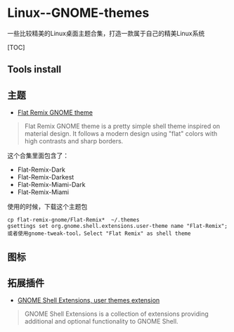 # Linux--GNOME-themes
一些比较精美的Linux桌面主题合集，打造一款属于自己的精美Linux系统


[TOC]

## Tools install



## 主题

- [Flat Remix GNOME theme](https://github.com/daniruiz/flat-remix-gnome)
> Flat Remix GNOME theme is a pretty simple shell theme inspired on material design. It follows a modern design using "flat" colors with high contrasts and sharp borders.

这个合集里面包含了：
 - Flat-Remix-Dark
 - Flat-Remix-Darkest
 - Flat-Remix-Miami-Dark
 - Flat-Remix-Miami

使用的时候，下载这个主题包

```
cp flat-remix-gnome/Flat-Remix*  ~/.themes
gsettings set org.gnome.shell.extensions.user-theme name "Flat-Remix";
或者使用gnome-tweak-tool，Select "Flat Remix" as shell theme

```

## 图标

## 拓展插件

- [GNOME Shell Extensions, user themes extension](https://drasite.com/flat-remix-gnome)
>GNOME Shell Extensions is a collection of extensions providing additional and optional functionality to GNOME Shell.

